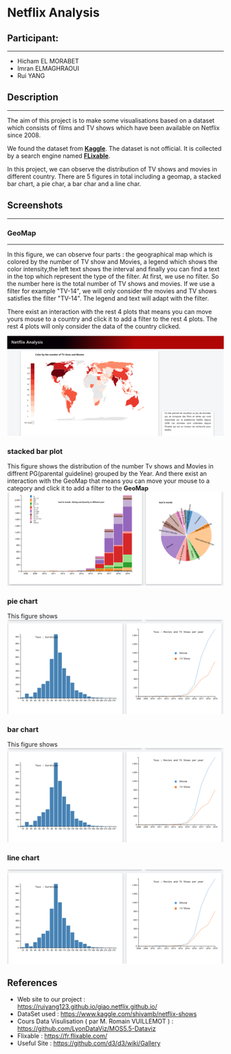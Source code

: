 # Netflix Analysis

## Participant:
---
- Hicham EL MORABET
- Imran ELMAGHRAOUI
- Rui YANG

## Description
---
The aim of this project is to make some visualisations based on a dataset which consists 
of films and TV shows which have been available on Netflix since 2008.

We found the dataset from **[Kaggle](https://www.kaggle.com/shivamb/netflix-shows)**. The dataset is not official. It is collected by a search engine named **[FLixable](https://fr.flixable.com/)**.
 
In this project, we can observe the distribution of TV shows and movies in different country. 
There are 5 figures in total including a geomap, a stacked bar chart, a pie char, a bar char and a line char.



## Screenshots
---

### GeoMap
---

In this figure, we can observe four parts : the geographical map which is colored by the number of TV show and Movies, a legend which shows the color intensity,the left text shows the interval and finally you can find a text in the top which represent the type of the filter. At first, we use no filter. So the number here is the total number of TV shows and movies. If we use a filter for example "TV-14", we will only consider the movies and TV shows satisfies the filter "TV-14". The legend and text will adapt with the filter.

There exist an interaction with the rest 4 plots that means you can move yours mouse to a country and click it to add a filter to the rest 4 plots. The rest 4 plots will only consider the data of the country clicked.

![avatar](https://github.com/ruiyang123/giao.netflix.github.io/blob/master/screenShots/f.PNG)

### stacked bar plot
This figure shows the distribution of the number Tv shows and Movies in diffrent PG(parental guideline) grouped by the Year.
And there exist an interaction with the GeoMap that means you can move your mouse to a category and click it to add a filter to the **GeoMap**
![avatar](https://github.com/ruiyang123/giao.netflix.github.io/blob/master/screenShots/figure2.PNG)

### pie chart
This figure shows 
![avatar](https://github.com/ruiyang123/giao.netflix.github.io/blob/master/screenShots/figure3.PNG)

### bar chart
This figure shows
![avatar](https://github.com/ruiyang123/giao.netflix.github.io/blob/master/screenShots/figure3.PNG)

### line chart

![avatar](https://github.com/ruiyang123/giao.netflix.github.io/blob/master/screenShots/figure3.PNG)





## References

- Web site to our project : https://ruiyang123.github.io/giao.netflix.github.io/
- DataSet used : https://www.kaggle.com/shivamb/netflix-shows
- Cours Data Visulisation ( par M. Romain VUILLEMOT ) : https://github.com/LyonDataViz/MOS5.5-Dataviz
- Flixable :  https://fr.flixable.com/
- Useful Site : https://github.com/d3/d3/wiki/Gallery
